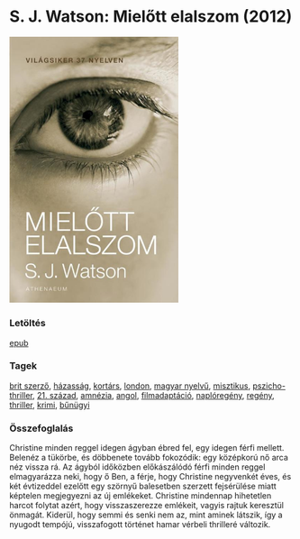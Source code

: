 # <a name="id_994">S. J. Watson: Mielőtt elalszom (2012)</a>
<img src="https://github.com/BercziSandor/calibre_lib/raw/main/libs/main/S.%20J.%20Watson/Mielott%20elalszom%20%28994%29/cover.jpg" alt="cover" width="300"/>

### Letöltés
[epub](https://github.com/BercziSandor/calibre_lib/raw/main/libs/main/S.%20J.%20Watson/Mielott%20elalszom%20%28994%29/Mielott%20elalszom%20-%20S.%20J.%20Watson.epub)

### Tagek
[brit szerző](https://github.com/berczisandor/calibre_lib/blob/main/libs/main/_tags/brit%20szerz%c5%91.md), [házasság](https://github.com/berczisandor/calibre_lib/blob/main/libs/main/_tags/h%c3%a1zass%c3%a1g.md), [kortárs](https://github.com/berczisandor/calibre_lib/blob/main/libs/main/_tags/kort%c3%a1rs.md), [london](https://github.com/berczisandor/calibre_lib/blob/main/libs/main/_tags/london.md), [magyar nyelvű](https://github.com/berczisandor/calibre_lib/blob/main/libs/main/_tags/magyar%20nyelv%c5%b1.md), [misztikus](https://github.com/berczisandor/calibre_lib/blob/main/libs/main/_tags/misztikus.md), [pszicho-thriller](https://github.com/berczisandor/calibre_lib/blob/main/libs/main/_tags/pszicho-thriller.md), [21. század](https://github.com/berczisandor/calibre_lib/blob/main/libs/main/_tags/21.%20sz%c3%a1zad.md), [amnézia](https://github.com/berczisandor/calibre_lib/blob/main/libs/main/_tags/amn%c3%a9zia.md), [angol](https://github.com/berczisandor/calibre_lib/blob/main/libs/main/_tags/angol.md), [filmadaptáció](https://github.com/berczisandor/calibre_lib/blob/main/libs/main/_tags/filmadapt%c3%a1ci%c3%b3.md), [naplóregény](https://github.com/berczisandor/calibre_lib/blob/main/libs/main/_tags/napl%c3%b3reg%c3%a9ny.md), [regény](https://github.com/berczisandor/calibre_lib/blob/main/libs/main/_tags/reg%c3%a9ny.md), [thriller](https://github.com/berczisandor/calibre_lib/blob/main/libs/main/_tags/thriller.md), [krimi](https://github.com/berczisandor/calibre_lib/blob/main/libs/main/_tags/krimi.md), [bűnügyi](https://github.com/berczisandor/calibre_lib/blob/main/libs/main/_tags/b%c5%b1n%c3%bcgyi.md)

### Összefoglalás
<div>
<p>Christine minden reggel idegen ágyban ébred fel, egy idegen férfi mellett. Belenéz a tükörbe, és döbbenete tovább fokozódik: egy középkorú nő arca néz vissza rá. Az ágyból időközben előkászálódó férfi minden reggel elmagyarázza neki, hogy ő Ben, a férje, hogy Christine negyvenkét éves, és két évtizeddel ezelőtt egy szörnyű balesetben szerzett fejsérülése miatt képtelen megjegyezni az új emlékeket. Christine mindennap hihetetlen harcot folytat azért, hogy visszaszerezze emlékeit, vagyis rajtuk keresztül önmagát. Kiderül, hogy semmi és senki nem az, mint aminek látszik, így a nyugodt tempójú, visszafogott történet hamar vérbeli thrilleré változik.</p></div>


